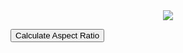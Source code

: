 <div align="center">
  <a href="https://MSR506.github.io/ohhh/">
    <img src="https://img.shields.io/badge/•_‎ _ _‎ _‎ _‎‎ _‎ _‎ _‎ _Open_MENU_‎ _‎ _‎ _‎‎ _ _‎ _‎ _‎‎ _•-5c6bc0?labelWidth=100&style=flat&fontSize=20">
  </a>
</div>


<button>Calculate Aspect Ratio</button>
